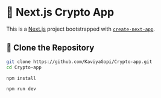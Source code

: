 # 🚀 Next.js Crypto App

This is a [Next.js](https://nextjs.org) project bootstrapped with [`create-next-app`](https://nextjs.org/docs/app/api-reference/cli/create-next-app).

## 📂 Clone the Repository

```sh
git clone https://github.com/KaviyaGopi/Crypto-app.git
cd Crypto-app

```

```
npm install
```

```
npm run dev
```
